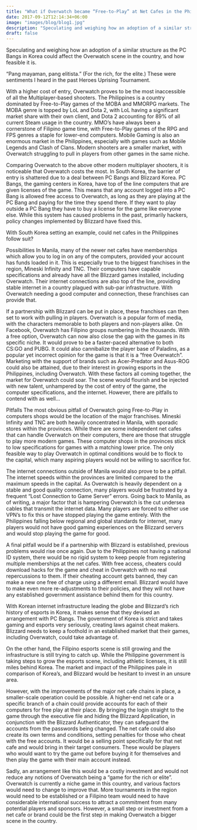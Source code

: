 ```yaml
---
title: "What if Overwatch became “Free-to-Play” at Net Cafes in the Philippines?"
date: 2017-09-12T12:14:34+06:00
image: "images/blog/blog1.jpg"
description: "Speculating and weighing how an adoption of a similar structure as the PC Bangs in Korea could affect the Overwatch scene in the country, and how feasible it is."
draft: false
---
```


Speculating and weighing how an adoption of a similar structure as the PC Bangs in Korea could affect the Overwatch scene in the country, and how feasible it is.

“Pang mayaman, pang elitista.” (For the rich, for the elite.) These were sentiments I heard in the past Heroes Uprising Tournament.

With a higher cost of entry, Overwatch proves to be the most inaccessible of all the Multiplayer-based shooters. The Philippines is a country dominated by Free-to-Play games of the MOBA and MMORPG markets. The MOBA genre is topped by LoL and Dota 2, with LoL having a significant market share with their own client, and Dota 2 accounting for 89% of all current Steam usage in the country. MMO’s have always been a cornerstone of Filipino game time, with Free-to-Play games of the RPG and FPS genres a staple for lower-end computers. Mobile Gaming is also an enormous market in the Philippines, especially with games such as Mobile Legends and Clash of Clans. Modern shooters are a smaller market, with Overwatch struggling to pull in players from other games in the same niche.

Comparing Overwatch to the above other modern multiplayer shooters, it is noticeable that Overwatch costs the most. In South Korea, the barrier of entry is shattered due to a deal between PC Bangs and Blizzard Korea. PC Bangs, the gaming centers in Korea, have top of the line computers that are given licenses of the game. This means that any account logged into a PC Bang is allowed free access to Overwatch, as long as they are playing at the PC Bang and paying for the time they spend there. If they want to play outside a PC Bang they have to buy a license for the game like everyone else. While this system has caused problems in the past, primarily hackers, policy changes implemented by Blizzard have fixed this.

With South Korea setting an example, could net cafes in the Philippines follow suit?

Possibilities
In Manila, many of the newer net cafes have memberships which allow you to log in on any of the computers, provided your account has funds loaded in it. This is especially true to the biggest franchises in the region, Mineski Infinity and TNC. Their computers have capable specifications and already have all the Blizzard games installed, including Overwatch. Their internet connections are also top of the line, providing stable internet in a country plagued with sub-par infrastructure. With Overwatch needing a good computer and connection, these franchises can provide that.

If a partnership with Blizzard can be put in place, these franchises can then set to work with pulling in players. Overwatch is a popular form of media, with the characters memorable to both players and non-players alike. On Facebook, Overwatch has Filipino groups numbering in the thousands. With a free option, Overwatch can now also close the gap with the games in its specific niche. It would prove to be a faster-paced alternative to both CS:GO and PUBG. It could also cannibalize the player base of Paladins, as a popular yet incorrect opinion for the game is that it is a “free Overwatch”. Marketing with the support of brands such as Acer-Predator and Asus-ROG could also be attained, due to their interest in growing esports in the Philippines, including Overwatch.
With these factors all coming together, the market for Overwatch could soar. The scene would flourish and be injected with new talent, unhampered by the cost of entry of the game, the computer specifications, and the internet. However, there are pitfalls to contend with as well…

Pitfalls
The most obvious pitfall of Overwatch going Free-to-Play in computers shops would be the location of the major franchises. Mineski Infinity and TNC are both heavily concentrated in Manila, with sporadic stores within the provinces. While there are some independent net cafes that can handle Overwatch on their computers, there are those that struggle to play more modern games. These computer shops in the provinces stick to low specifications for games with a matching lower price. The only feasible way to play Overwatch in optimal conditions would be to flock to the capital, which many aspiring players would not be willing to sacrifice for.

The internet connections outside of Manila would also prove to be a pitfall. The internet speeds within the provinces are limited compared to the maximum speeds in the capital. As Overwatch is heavily dependent on a stable and good quality connection, many players would be frustrated by a frequent “Lost Connection to Game Server” errors. Going back to Manila, as of writing, a major factor that is hampering Overwatch is the cut undersea cables that transmit the internet data. Many players are forced to either use VPN’s to fix this or have stopped playing the game entirely. With the Philippines falling below regional and global standards for internet, many players would not have good gaming experiences on the Blizzard servers and would stop playing the game for good.

A final pitfall would be if a partnership with Blizzard is established, previous problems would rise once again. Due to the Philippines not having a national ID system, there would be no rigid system to keep people from registering multiple memberships at the net cafes. With free access, cheaters could download hacks for the game and cheat in Overwatch with no real repercussions to them. If their cheating account gets banned, they can make a new one free of charge using a different email. Blizzard would have to make even more re-adjustments to their policies, and they will not have any established government assistance behind them for this country.

With Korean internet infrastructure leading the globe and Blizzard’s rich history of esports in Korea, it makes sense that they devised an arrangement with PC Bangs. The government of Korea is strict and takes gaming and esports very seriously, creating laws against cheat makers. Blizzard needs to keep a foothold in an established market that their games, including Overwatch, could take advantage of.

On the other hand, the Filipino esports scene is still growing and the infrastructure is still trying to catch up. While the Philippine government is taking steps to grow the esports scene, including athletic licenses, it is still miles behind Korea. The market and impact of the Philippines pale in comparison of Korea’s, and Blizzard would be hesitant to invest in an unsure area.

However, with the improvements of the major net cafe chains in place, a smaller-scale operation could be possible. A higher-end net cafe or a specific branch of a chain could provide accounts for each of their computers for free play at their place. By bringing the login straight to the game through the executive file and hiding the Blizzard Application, in conjunction with the Blizzard Authenticator, they can safeguard the accounts from the passwords being changed. The net cafe could also create its own terms and conditions, setting penalties for those who cheat with the free accounts. It would be a selling point specifically for that net cafe and would bring in their target consumers. These would be players who would want to try the game out before buying it for themselves and then play the game with their main account instead.

Sadly, an arrangement like this would be a costly investment and would not reduce any notions of Overwatch being a “game for the rich or elite”. Overwatch is currently a niche game in this country, and various factors would need to change to improve that. More tournaments in the region would need to be established or a Filipino team would need to have considerable international success to attract a commitment from many potential players and sponsors. However, a small step or investment from a net cafe or brand could be the first step in making Overwatch a bigger scene in the country.
